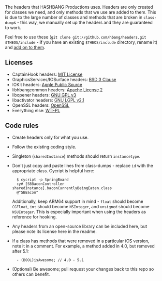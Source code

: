 The headers that HASHBANG Productions uses. Headers are only created for classes we need, and only methods that we use are added to them. This is due to the large number of classes and methods that are broken in `class-dump`s - this way, we manually set up the headers and they are guaranteed to work.

Feel free to use these (`git clone git://github.com/hbang/headers.git $THEOS/include` - if you have an existing `$THEOS/include` directory, rename it) and [add on to them](https://github.com/hbang/headers/pulls).

## Licenses
* CaptainHook headers: [MIT License](http://mit-license.org/)
* GraphicsServices/IOSurface headers: [BSD 3 Clause](http://opensource.org/licenses/BSD-3-Clause)
* IOKit headers: [Apple Public Source](http://www.opensource.apple.com/apsl)
* libhbangcommon headers: [Apache License 2](https://www.apache.org/licenses/LICENSE-2.0.html)
* libopener headers: [GNU GPL v3](https://www.gnu.org/copyleft/gpl.html)
* libactivator headers: [GNU LGPL v2.1](https://www.gnu.org/licenses/old-licenses/lgpl-2.1.html)
* OpenSSL headers: [OpenSSL](https://www.openssl.org/source/license.html)
* Everything else: [WTFPL](http://wtfpl.net)

## Code rules
* Create headers only for what you use.
* Follow the existing coding style.
* Singleton (`sharedInstance`) methods should return `instancetype`.
* Don't just copy and paste lines from class-dumps - replace `id` with the appropriate class. Cycript is helpful here:

        $ cycript -p SpringBoard
        cy# [SBBaconController sharedInstance].baconCurrentlyBeingEaten.class
        @"SBBacon"

    Additionally, keep ARM64 support in mind - `float` should become `CGFloat`, `int` should become `NSInteger`, and `unsigned` should become `NSUInteger`. This is especially important when using the headers as reference for hooking.
* Any headers from an open-source library can be included here, but please note its license here in the readme.
* If a class has methods that were removed in a particular iOS version, note it in a comment. For example, a method added in 4.0, but removed after 5.1:

        - (BOOL)isAwesome; // 4.0 - 5.1
* (Optional) Be awesome; pull request your changes back to this repo so others can benefit.
